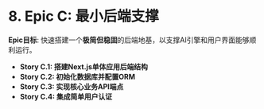 # 8. Epic C: 最小后端支撑
**Epic目标**: 快速搭建一个**极简但稳固**的后端地基，以支撑AI引擎和用户界面能够顺利运行。

* **Story C.1: 搭建Next.js单体应用后端结构**
* **Story C.2: 初始化数据库并配置ORM**
* **Story C.3: 实现核心业务API端点**
* **Story C.4: 集成简单用户认证**
